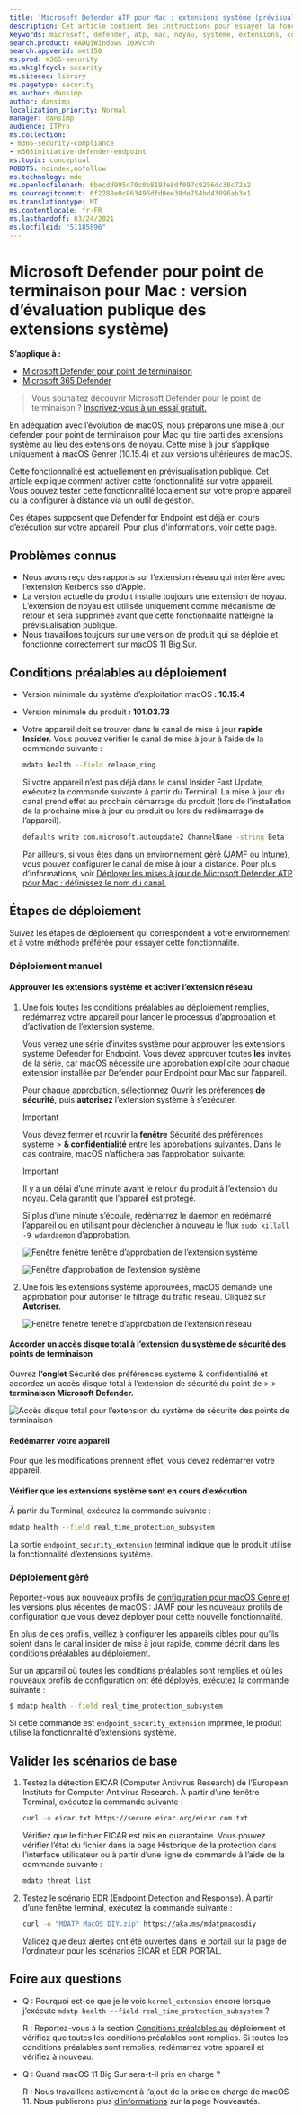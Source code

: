```yaml
---
title: 'Microsoft Defender ATP pour Mac : extensions système (prévisualisation)'
description: Cet article contient des instructions pour essayer la fonctionnalité d’extensions système de Microsoft Defender ATP pour Mac. Cette fonctionnalité est actuellement en prévisualisation publique.
keywords: microsoft, defender, atp, mac, noyau, système, extensions, contrôle
search.product: eADQiWindows 10XVcnh
search.appverid: met150
ms.prod: m365-security
ms.mktglfcycl: security
ms.sitesec: library
ms.pagetype: security
ms.author: dansimp
author: dansimp
localization_priority: Normal
manager: dansimp
audience: ITPro
ms.collection:
- m365-security-compliance
- m365initiative-defender-endpoint
ms.topic: conceptual
ROBOTS: noindex,nofollow
ms.technology: mde
ms.openlocfilehash: 6becdd995d70c0b8193e8df097c9256dc38c72a2
ms.sourcegitcommit: 6f2288e0c863496dfd0ee38de754bd43096ab3e1
ms.translationtype: MT
ms.contentlocale: fr-FR
ms.lasthandoff: 03/24/2021
ms.locfileid: "51185896"
---
```

# <a name="microsoft-defender-for-endpoint-for-mac---system-extensions-public-preview"></a>Microsoft Defender pour point de terminaison pour Mac : version d’évaluation publique des extensions système)

**S’applique à :**
- [Microsoft Defender pour point de terminaison](https://go.microsoft.com/fwlink/p/?linkid=2154037)
- [Microsoft 365 Defender](https://go.microsoft.com/fwlink/?linkid=2118804)

> Vous souhaitez découvrir Microsoft Defender pour le point de terminaison ? [Inscrivez-vous à un essai gratuit.](https://www.microsoft.com/microsoft-365/windows/microsoft-defender-atp?ocid=docs-wdatp-exposedapis-abovefoldlink)

En adéquation avec l’évolution de macOS, nous préparons une mise à jour defender pour point de terminaison pour Mac qui tire parti des extensions système au lieu des extensions de noyau. Cette mise à jour s’applique uniquement à macOS Genrer (10.15.4) et aux versions ultérieures de macOS.

Cette fonctionnalité est actuellement en prévisualisation publique. Cet article explique comment activer cette fonctionnalité sur votre appareil. Vous pouvez tester cette fonctionnalité localement sur votre propre appareil ou la configurer à distance via un outil de gestion.

Ces étapes supposent que Defender for Endpoint est déjà en cours d’exécution sur votre appareil. Pour plus d'informations, voir [cette page](microsoft-defender-endpoint-mac.md).

## <a name="known-issues"></a>Problèmes connus

- Nous avons reçu des rapports sur l’extension réseau qui interfère avec l’extension Kerberos sso d’Apple.
- La version actuelle du produit installe toujours une extension de noyau. L’extension de noyau est utilisée uniquement comme mécanisme de retour et sera supprimée avant que cette fonctionnalité n’atteigne la prévisualisation publique.
- Nous travaillons toujours sur une version de produit qui se déploie et fonctionne correctement sur macOS 11 Big Sur.

## <a name="deployment-prerequisites"></a>Conditions préalables au déploiement

- Version minimale du système d’exploitation macOS **: 10.15.4**
- Version minimale du produit **: 101.03.73**
- Votre appareil doit se trouver dans le canal de mise à jour **rapide Insider.** Vous pouvez vérifier le canal de mise à jour à l’aide de la commande suivante :

  ```bash
  mdatp health --field release_ring
  ```

  Si votre appareil n’est pas déjà dans le canal Insider Fast Update, exécutez la commande suivante à partir du Terminal. La mise à jour du canal prend effet au prochain démarrage du produit (lors de l’installation de la prochaine mise à jour du produit ou lors du redémarrage de l’appareil).

  ```bash
  defaults write com.microsoft.autoupdate2 ChannelName -string Beta
  ```

  Par ailleurs, si vous êtes dans un environnement géré (JAMF ou Intune), vous pouvez configurer le canal de mise à jour à distance. Pour plus d’informations, voir [Déployer les mises à jour de Microsoft Defender ATP pour Mac : définissez le nom du canal.](mac-updates.md#set-the-channel-name)

## <a name="deployment-steps"></a>Étapes de déploiement

Suivez les étapes de déploiement qui correspondent à votre environnement et à votre méthode préférée pour essayer cette fonctionnalité.

### <a name="manual-deployment"></a>Déploiement manuel

#### <a name="approve-the-system-extensions-and-enable-the-network-extension"></a>Approuver les extensions système et activer l’extension réseau

1. Une fois toutes les conditions préalables au déploiement remplies, redémarrez votre appareil pour lancer le processus d’approbation et d’activation de l’extension système.

   Vous verrez une série d’invites système pour approuver les extensions système Defender for Endpoint. Vous devez approuver toutes **les** invites de la série, car macOS nécessite une approbation explicite pour chaque extension installée par Defender pour Endpoint pour Mac sur l’appareil.
   
   Pour chaque approbation, sélectionnez Ouvrir les préférences **de sécurité,** puis **autorisez** l’extension système à s’exécuter.

   > [!IMPORTANT]
   > Vous devez fermer et rouvrir la **fenêtre** Sécurité des préférences système  >  **& confidentialité** entre les approbations suivantes. Dans le cas contraire, macOS n’affichera pas l’approbation suivante.

   > [!IMPORTANT]
   > Il y a un délai d’une minute avant le retour du produit à l’extension du noyau. Cela garantit que l’appareil est protégé.
   >
   > Si plus d’une minute s’écoule, redémarrez le daemon en redémarré l’appareil ou en utilisant pour déclencher à nouveau le flux `sudo killall -9 wdavdaemon` d’approbation.

   ![Fenêtre fenêtre fenêtre d’approbation de l’extension système](images/mac-system-extension-approval.png)

   ![Fenêtre d’approbation de l’extension système](images/mac-system-extension-pref.png)

1. Une fois les extensions système approuvées, macOS demande une approbation pour autoriser le filtrage du trafic réseau. Cliquez sur **Autoriser.**

   ![Fenêtre fenêtre fenêtre d’approbation de l’extension réseau](images/mac-system-extension-filter.png)

#### <a name="grant-full-disk-access-to-the-endpoint-security-system-extension"></a>Accorder un accès disque total à l’extension du système de sécurité des points de terminaison

Ouvrez **l’onglet** Sécurité des préférences système & confidentialité et accordez un accès disque total à l’extension de sécurité du point de  >    >   **terminaison Microsoft Defender.** 

![Accès disque total pour l’extension du système de sécurité des points de terminaison](images/mac-system-extension-fda.png)

#### <a name="reboot-your-device"></a>Redémarrer votre appareil

Pour que les modifications prennent effet, vous devez redémarrer votre appareil.

#### <a name="verify-that-the-system-extensions-are-running"></a>Vérifier que les extensions système sont en cours d’exécution

À partir du Terminal, exécutez la commande suivante :

```bash
mdatp health --field real_time_protection_subsystem
```

La sortie `endpoint_security_extension` terminal indique que le produit utilise la fonctionnalité d’extensions système.

### <a name="managed-deployment"></a>Déploiement géré

Reportez-vous aux nouveaux profils de [configuration pour macOS Genre et](mac-sysext-policies.md#jamf) les versions plus récentes de macOS : JAMF pour les nouveaux profils de configuration que vous devez déployer pour cette nouvelle fonctionnalité.

En plus de ces profils, veillez à configurer les appareils cibles pour qu’ils soient dans le canal insider de mise à jour rapide, comme décrit dans les conditions [préalables au déploiement.](#deployment-prerequisites)

Sur un appareil où toutes les conditions préalables sont remplies et où les nouveaux profils de configuration ont été déployés, exécutez la commande suivante :

```bash
$ mdatp health --field real_time_protection_subsystem
```

Si cette commande est `endpoint_security_extension` imprimée, le produit utilise la fonctionnalité d’extensions système.

## <a name="validate-basic-scenarios"></a>Valider les scénarios de base

1. Testez la détection EICAR (Computer Antivirus Research) de l’European Institute for Computer Antivirus Research. À partir d’une fenêtre Terminal, exécutez la commande suivante :

   ```bash
   curl -o eicar.txt https://secure.eicar.org/eicar.com.txt
   ```

   Vérifiez que le fichier EICAR est mis en quarantaine. Vous pouvez vérifier l’état du fichier dans la page Historique de la protection dans l’interface utilisateur ou à partir d’une ligne de commande à l’aide de la commande suivante :

    ```bash
    mdatp threat list
    ```

2. Testez le scénario EDR (Endpoint Detection and Response). À partir d’une fenêtre terminal, exécutez la commande suivante :

   ```bash
   curl -o "MDATP MacOS DIY.zip" https://aka.ms/mdatpmacosdiy
   ```

   Validez que deux alertes ont été ouvertes dans le portail sur la page de l’ordinateur pour les scénarios EICAR et EDR PORTAL.

## <a name="frequently-asked-questions"></a>Foire aux questions

- Q : Pourquoi est-ce que je le vois `kernel_extension` encore lorsque j’exécute `mdatp health --field real_time_protection_subsystem` ?

    R : Reportez-vous à la section [Conditions préalables au](#deployment-prerequisites) déploiement et vérifiez que toutes les conditions préalables sont remplies. Si toutes les conditions préalables sont remplies, redémarrez votre appareil et vérifiez à nouveau.

- Q : Quand macOS 11 Big Sur sera-t-il pris en charge ?

    R : Nous travaillons activement à l’ajout de la prise en charge de macOS 11. Nous publierons plus [d’informations](mac-whatsnew.md) sur la page Nouveautés.
